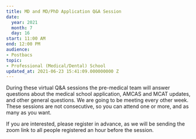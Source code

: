 ```yaml
---
title: MD and MD/PhD Application Q&A Session
date:
  year: 2021
  month: 7
  day: 16
start: 11:00 AM
end: 12:00 PM
audience:
- Postbacs
topic:
- Professional (Medical/Dental) School
updated_at: 2021-06-23 15:41:09.000000000 Z
---
```

<span>During these virtual Q&amp;A sessions the pre-medical team will
answer questions about the medical school application, AMCAS and MCAT
updates, and other general questions. We are going to be meeting every
other week. These sessions are not consecutive, so you can attend one or
more, and as many as you want. </span>


<span>If you are interested, please register in advance, as we will be
sending the zoom link to all people registered an hour before the
session. </span>


 

